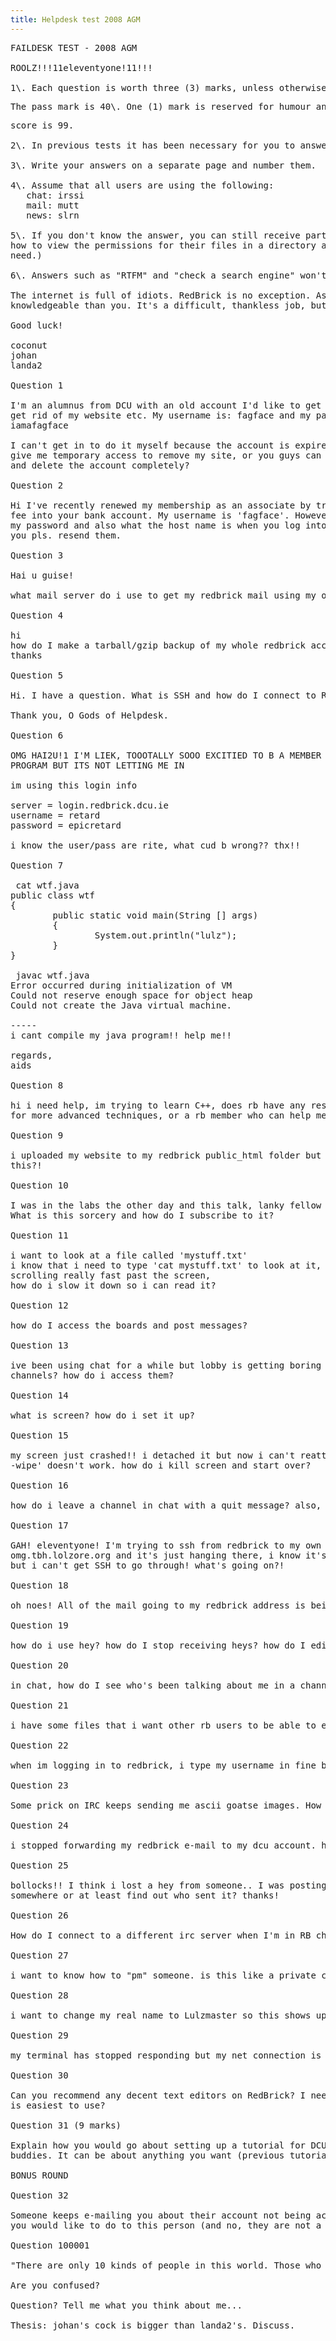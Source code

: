 ```yaml
---
title: Helpdesk test 2008 AGM
---
```


<pre>FAILDESK TEST - 2008 AGM  

ROOLZ!!!11eleventyone!11!!!  

1\. Each question is worth three (3) marks, unless otherwise specified.</pre>

<pre>The pass mark is 40\. One (1) mark is reserved for humour and it will be awarded if your answers make the person correcting your exam laugh out loud at all. Therefore, if your answers are not funny, your highest possible </pre>

<pre>score is 99.  

2\. In previous tests it has been necessary for you to answer questions as though you were actually replying to the user. While we may mark your exam more favourably if you do, if you are stuck for time, you needn't bother.  

3\. Write your answers on a separate page and number them.  

4\. Assume that all users are using the following:  
   chat: irssi  
   mail: mutt  
   news: slrn  

5\. If you don't know the answer, you can still receive partial marks for telling the user exactly where to find it (for example, if they want to know
how to view the permissions for their files in a directory and you don't know about ls -l you can tell them that man ls will give them the info they
need.)  

6\. Answers such as "RTFM" and "check a search engine" won't get you any marks.  

The internet is full of idiots. RedBrick is no exception. As a member of helpdesk your mission is to break your back helping people who are less
knowledgeable than you. It's a difficult, thankless job, but somebody has to do it. Will that somebody be you? *dramatic music*  

Good luck!  

coconut  
johan  
landa2  

Question 1  

I'm an alumnus from DCU with an old account I'd like to get deleted just to  
get rid of my website etc. My username is: fagface and my password is:  
iamafagface  

I can't get in to do it myself because the account is expired so can you  
give me temporary access to remove my site, or you guys can just go ahead  
and delete the account completely?  

Question 2  

Hi I've recently renewed my membership as an associate by transfering the  
fee into your bank account. My username is 'fagface'. However I've forgotten  
my password and also what the host name is when you log into win scp. Can  
you pls. resend them.  

Question 3  

Hai u guise!  

what mail server do i use to get my redbrick mail using my own mail client  

Question 4  

hi  
how do I make a tarball/gzip backup of my whole redbrick account?  
thanks  

Question 5  

Hi. I have a question. What is SSH and how do I connect to RedBrick using it? I only have Linux, not Windows.  

Thank you, O Gods of Helpdesk.  

Question 6  

OMG HAI2U!1 I'M LIEK, TOOOTALLY SOOO EXCITIED TO B A MEMBER OF REDBRICK LOL!! JST 1 QUICK QUESTION! IM TRYING 2 CONNECT 2 MY ACCOUNT USING MY FTP
PROGRAM BUT ITS NOT LETTING ME IN  

im using this login info  

server = login.redbrick.dcu.ie  
username = retard  
password = epicretard  

i know the user/pass are rite, what cud b wrong?? thx!!  

Question 7  

 cat wtf.java  
public class wtf  
{  
        public static void main(String [] args)  
        {  
                System.out.println("lulz");  
        }  
}  

 javac wtf.java  
Error occurred during initialization of VM  
Could not reserve enough space for object heap  
Could not create the Java virtual machine.  

-----  
i cant compile my java program!! help me!!  

regards,  
aids  

Question 8  

hi i need help, im trying to learn C++, does rb have any resources for getting started with this language? also can you recommend a decent website
for more advanced techniques, or a rb member who can help me out? thx.  

Question 9  

i uploaded my website to my redbrick public_html folder but whenever i go to look at it i get an error "access forbidden"? WTF?!?!?!???? How do i fix
this?!  

Question 10  

I was in the labs the other day and this talk, lanky fellow with punk clothes from Donegal was able to log into redbrick WITHOUT USING A PASSWORD!!
What is this sorcery and how do I subscribe to it?  

Question 11  

i want to look at a file called 'mystuff.txt'  
i know that i need to type 'cat mystuff.txt' to look at it, but it's  
scrolling really fast past the screen,  
how do i slow it down so i can read it?  

Question 12  

how do I access the boards and post messages?  

Question 13  

ive been using chat for a while but lobby is getting boring without zyox and goldfish's lulzy antics to keep me entertained. are there any other good
channels? how do i access them?  

Question 14  

what is screen? how do i set it up?  

Question 15  

my screen just crashed!! i detached it but now i can't reattach it. when i type 'screen -ls' it says my session is still detached though, and 'screen
-wipe' doesn't work. how do i kill screen and start over?  

Question 16  

how do i leave a channel in chat with a quit message? also, how do i close a pm window?  

Question 17  

GAH! eleventyone! I'm trying to ssh from redbrick to my own machine,  
omg.tbh.lolzore.org and it's just hanging there, i know it's online,  
but i can't get SSH to go through! what's going on?!  

Question 18  

oh noes! All of the mail going to my redbrick address is being forwarded to my DCU address! how do I stop this from happening?  

Question 19  

how do i use hey? how do I stop receiving heys? how do I edit my hey border?  

Question 20  

in chat, how do I see who's been talking about me in a channel and what's been said?  

Question 21  

i have some files that i want other rb users to be able to edit. how do i do this?  

Question 22  

when im logging in to redbrick, i type my username in fine but when i go to type my password it doesnt show up. what am i doing wrong?  

Question 23  

Some prick on IRC keeps sending me ascii goatse images. How do I block this spa's messages?  

Question 24  

i stopped forwarding my redbrick e-mail to my dcu account. how do i read the e-mail in my rb account now?  

Question 25  

bollocks!! I think i lost a hey from someone.. I was posting to the boards and the hey popped up for a second but now it's gone. can i find it
somewhere or at least find out who sent it? thanks!  

Question 26  

How do I connect to a different irc server when I'm in RB chat? is there anything i should know about doing this?  

Question 27  

i want to know how to "pm" someone. is this like a private channel on irc? how do i do it?  

Question 28  

i want to change my real name to Lulzmaster so this shows up when someone runs a whois on my username. help me plz!  

Question 29  

my terminal has stopped responding but my net connection is fine. any explanations for this?  

Question 30  

Can you recommend any decent text editors on RedBrick? I need to edit my website but I'd prefer not to have to upload the HTML file every time. Which
is easiest to use?  

Question 31 (9 marks)  

Explain how you would go about setting up a tutorial for DCU students on some technical-related matter, in conjunction with your two helpdesk
buddies. It can be about anything you want (previous tutorials have covered topics such as Photoshop, how to install/use Linux, etc.)  

BONUS ROUND  

Question 32  

Someone keeps e-mailing you about their account not being active. You've told them to go away but they are persisting. Explain in great detail what
you would like to do to this person (and no, they are not a girl with a DD cup).  

Question 100001  

"There are only 10 kinds of people in this world. Those who understand binary, those who don't, and those who confuse it for ternary."  

Are you confused?  

Question? Tell me what you think about me...  

Thesis: johan's cock is bigger than landa2's. Discuss.</pre>
